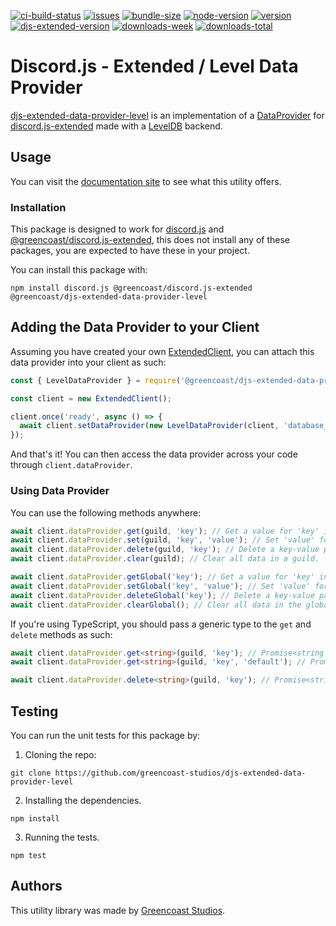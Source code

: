 [![ci-build-status](https://img.shields.io/github/actions/workflow/status/greencoast-studios/djs-extended-data-provider-level/push.yml?logo=github&label=build)](https://github.com/greencoast-studios/djs-extended-data-provider-level)
[![issues](https://img.shields.io/github/issues/greencoast-studios/djs-extended-data-provider-level?logo=github)](https://github.com/greencoast-studios/djs-extended-data-provider-level)
[![bundle-size](https://img.shields.io/bundlephobia/min/@greencoast/djs-extended-data-provider-level)](https://www.npmjs.com/package/@greencoast/djs-extended-data-provider-level)
[![node-version](https://img.shields.io/node/v/@greencoast/djs-extended-data-provider-level?logo=Node.js&color=green)](https://www.npmjs.com/package/@greencoast/djs-extended-data-provider-level)
[![version](https://img.shields.io/npm/v/@greencoast/djs-extended-data-provider-level?logo=npm)](https://www.npmjs.com/package/@greencoast/djs-extended-data-provider-level)
[![djs-extended-version](https://img.shields.io/npm/dependency-version/@greencoast/djs-extended-data-provider-level/peer/@greencoast/discord.js-extended?logo=npm)](https://www.npmjs.com/package/@greencoast/djs-extended-data-provider-level)
[![downloads-week](https://img.shields.io/npm/dw/@greencoast/djs-extended-data-provider-level?logo=npm)](https://www.npmjs.com/package/@greencoast/djs-extended-data-provider-level)
[![downloads-total](https://img.shields.io/npm/dt/@greencoast/djs-extended-data-provider-level?logo=npm)](https://www.npmjs.com/package/@greencoast/djs-extended-data-provider-level)

# Discord.js - Extended / Level Data Provider

[djs-extended-data-provider-level](https://github.com/greencoast-studios/djs-extended-data-provider-level) is an implementation of a
[DataProvider](https://docs.greencoaststudios.com/discord.js-extended/master/classes/Discord_js_Extended.DataProvider.html) for
[discord.js-extended](https://docs.greencoaststudios.com/discord.js-extended/master/index.html) made with a [LevelDB](https://www.npmjs.com/package/level) backend.

## Usage

You can visit the [documentation site](https://docs.greencoaststudios.com/djs-extended-data-provider-level/master) to see what this utility offers.

### Installation

This package is designed to work for [discord.js](https://www.npmjs.com/package/discord.js) and [@greencoast/discord.js-extended](https://www.npmjs.com/package/@greencoast/discord.js-extended),
this does not install any of these packages, you are expected to have these in your project.

You can install this package with:

```text
npm install discord.js @greencoast/discord.js-extended @greencoast/djs-extended-data-provider-level
```

## Adding the Data Provider to your Client

Assuming you have created your own [ExtendedClient](https://docs.greencoaststudios.com/discord.js-extended/master/classes/Discord_js_Extended.ExtendedClient.html),
you can attach this data provider into your client as such:

```js
const { LevelDataProvider } = require('@greencoast/djs-extended-data-provider-level');

const client = new ExtendedClient();

client.once('ready', async () => {
  await client.setDataProvider(new LevelDataProvider(client, 'database_location'));
});
```

And that's it! You can then access the data provider across your code through `client.dataProvider`.

### Using Data Provider

You can use the following methods anywhere:

```js
await client.dataProvider.get(guild, 'key'); // Get a value for 'key' in guild.
await client.dataProvider.set(guild, 'key', 'value'); // Set 'value' for 'key' in guild.
await client.dataProvider.delete(guild, 'key'); // Delete a key-value pair for 'key' in guild.
await client.dataProvider.clear(guild); // Clear all data in a guild.

await client.dataProvider.getGlobal('key'); // Get a value for 'key' in the global scope.
await client.dataProvider.setGlobal('key', 'value'); // Set 'value' for 'key' in the global scope.
await client.dataProvider.deleteGlobal('key'); // Delete a key-value pair for 'key' in the global scope.
await client.dataProvider.clearGlobal(); // Clear all data in the global scope.
```

If you're using TypeScript, you should pass a generic type to the `get` and `delete` methods as such:

```ts
await client.dataProvider.get<string>(guild, 'key'); // Promise<string | undefined>
await client.dataProvider.get<string>(guild, 'key', 'default'); // Promise<string>

await client.dataProvider.delete<string>(guild, 'key'); // Promise<string | undefined>
```

## Testing

You can run the unit tests for this package by:

1. Cloning the repo:

```text
git clone https://github.com/greencoast-studios/djs-extended-data-provider-level
```

2. Installing the dependencies.

```text
npm install
```

3. Running the tests.

```text
npm test
```

## Authors

This utility library was made by [Greencoast Studios](https://greencoaststudios.com).
